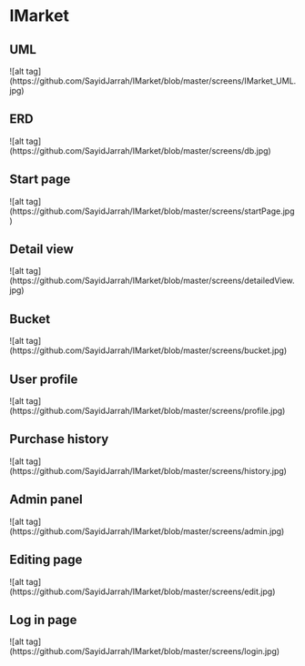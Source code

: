 # IMarket

<H2>UML</H2>
![alt tag](https://github.com/SayidJarrah/IMarket/blob/master/screens/IMarket_UML.jpg)

<H2>ERD</H2>
![alt tag](https://github.com/SayidJarrah/IMarket/blob/master/screens/db.jpg)

<H2>Start page</H2>
![alt tag](https://github.com/SayidJarrah/IMarket/blob/master/screens/startPage.jpg)

<H2>Detail view</H2>
![alt tag](https://github.com/SayidJarrah/IMarket/blob/master/screens/detailedView.jpg)

<H2>Bucket</H2>
![alt tag](https://github.com/SayidJarrah/IMarket/blob/master/screens/bucket.jpg)

<H2>User profile</H2>
![alt tag](https://github.com/SayidJarrah/IMarket/blob/master/screens/profile.jpg)

<H2>Purchase history</H2>
![alt tag](https://github.com/SayidJarrah/IMarket/blob/master/screens/history.jpg)

<H2>Admin panel</H2>
![alt tag](https://github.com/SayidJarrah/IMarket/blob/master/screens/admin.jpg)

<H2>Editing page</H2>
![alt tag](https://github.com/SayidJarrah/IMarket/blob/master/screens/edit.jpg)

<H2>Log in page</H2>
![alt tag](https://github.com/SayidJarrah/IMarket/blob/master/screens/login.jpg)



